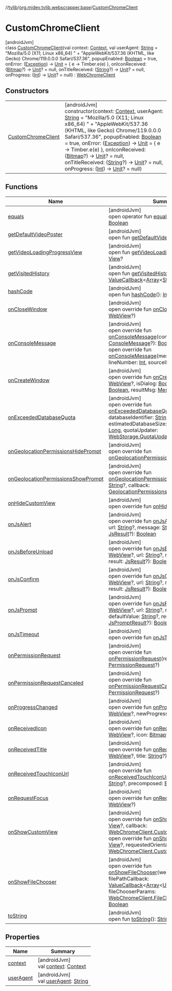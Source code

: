 //[tvlib](../../../index.md)/[org.mjdev.tvlib.webscrapper.base](../index.md)/[CustomChromeClient](index.md)

# CustomChromeClient

[androidJvm]\
class [CustomChromeClient](index.md)(val context: [Context](https://developer.android.com/reference/kotlin/android/content/Context.html), val userAgent: [String](https://kotlinlang.org/api/latest/jvm/stdlib/kotlin/-string/index.html) = &quot;Mozilla/5.0 (X11; Linux x86_64) &quot; +
            &quot;AppleWebKit/537.36 (KHTML, like Gecko) Chrome/119.0.0.0 Safari/537.36&quot;, popupEnabled: [Boolean](https://kotlinlang.org/api/latest/jvm/stdlib/kotlin/-boolean/index.html) = true, onError: ([Exception](https://kotlinlang.org/api/latest/jvm/stdlib/kotlin/-exception/index.html)) -&gt; [Unit](https://kotlinlang.org/api/latest/jvm/stdlib/kotlin/-unit/index.html) = { e -&gt; Timber.e(e) }, onIconReceived: ([Bitmap](https://developer.android.com/reference/kotlin/android/graphics/Bitmap.html)?) -&gt; [Unit](https://kotlinlang.org/api/latest/jvm/stdlib/kotlin/-unit/index.html)? = null, onTitleReceived: ([String](https://kotlinlang.org/api/latest/jvm/stdlib/kotlin/-string/index.html)?) -&gt; [Unit](https://kotlinlang.org/api/latest/jvm/stdlib/kotlin/-unit/index.html)? = null, onProgress: ([Int](https://kotlinlang.org/api/latest/jvm/stdlib/kotlin/-int/index.html)) -&gt; [Unit](https://kotlinlang.org/api/latest/jvm/stdlib/kotlin/-unit/index.html)? = null) : [WebChromeClient](https://developer.android.com/reference/kotlin/android/webkit/WebChromeClient.html)

## Constructors

| | |
|---|---|
| [CustomChromeClient](-custom-chrome-client.md) | [androidJvm]<br>constructor(context: [Context](https://developer.android.com/reference/kotlin/android/content/Context.html), userAgent: [String](https://kotlinlang.org/api/latest/jvm/stdlib/kotlin/-string/index.html) = &quot;Mozilla/5.0 (X11; Linux x86_64) &quot; +             &quot;AppleWebKit/537.36 (KHTML, like Gecko) Chrome/119.0.0.0 Safari/537.36&quot;, popupEnabled: [Boolean](https://kotlinlang.org/api/latest/jvm/stdlib/kotlin/-boolean/index.html) = true, onError: ([Exception](https://kotlinlang.org/api/latest/jvm/stdlib/kotlin/-exception/index.html)) -&gt; [Unit](https://kotlinlang.org/api/latest/jvm/stdlib/kotlin/-unit/index.html) = { e -&gt; Timber.e(e) }, onIconReceived: ([Bitmap](https://developer.android.com/reference/kotlin/android/graphics/Bitmap.html)?) -&gt; [Unit](https://kotlinlang.org/api/latest/jvm/stdlib/kotlin/-unit/index.html)? = null, onTitleReceived: ([String](https://kotlinlang.org/api/latest/jvm/stdlib/kotlin/-string/index.html)?) -&gt; [Unit](https://kotlinlang.org/api/latest/jvm/stdlib/kotlin/-unit/index.html)? = null, onProgress: ([Int](https://kotlinlang.org/api/latest/jvm/stdlib/kotlin/-int/index.html)) -&gt; [Unit](https://kotlinlang.org/api/latest/jvm/stdlib/kotlin/-unit/index.html)? = null) |

## Functions

| Name | Summary |
|---|---|
| [equals](../../org.mjdev.tvlib.webscrapper.select/-element-not-found-exception/index.md#585090901%2FFunctions%2F-1596939238) | [androidJvm]<br>open operator fun [equals](../../org.mjdev.tvlib.webscrapper.select/-element-not-found-exception/index.md#585090901%2FFunctions%2F-1596939238)(other: [Any](https://kotlinlang.org/api/latest/jvm/stdlib/kotlin/-any/index.html)?): [Boolean](https://kotlinlang.org/api/latest/jvm/stdlib/kotlin/-boolean/index.html) |
| [getDefaultVideoPoster](index.md#1476212932%2FFunctions%2F-1596939238) | [androidJvm]<br>open fun [getDefaultVideoPoster](index.md#1476212932%2FFunctions%2F-1596939238)(): [Bitmap](https://developer.android.com/reference/kotlin/android/graphics/Bitmap.html)? |
| [getVideoLoadingProgressView](index.md#2070250264%2FFunctions%2F-1596939238) | [androidJvm]<br>open fun [getVideoLoadingProgressView](index.md#2070250264%2FFunctions%2F-1596939238)(): [View](https://developer.android.com/reference/kotlin/android/view/View.html)? |
| [getVisitedHistory](index.md#-574836608%2FFunctions%2F-1596939238) | [androidJvm]<br>open fun [getVisitedHistory](index.md#-574836608%2FFunctions%2F-1596939238)(p0: [ValueCallback](https://developer.android.com/reference/kotlin/android/webkit/ValueCallback.html)&lt;[Array](https://kotlinlang.org/api/latest/jvm/stdlib/kotlin/-array/index.html)&lt;[String](https://kotlinlang.org/api/latest/jvm/stdlib/kotlin/-string/index.html)&gt;&gt;) |
| [hashCode](../../org.mjdev.tvlib.webscrapper.select/-element-not-found-exception/index.md#1794629105%2FFunctions%2F-1596939238) | [androidJvm]<br>open fun [hashCode](../../org.mjdev.tvlib.webscrapper.select/-element-not-found-exception/index.md#1794629105%2FFunctions%2F-1596939238)(): [Int](https://kotlinlang.org/api/latest/jvm/stdlib/kotlin/-int/index.html) |
| [onCloseWindow](on-close-window.md) | [androidJvm]<br>open override fun [onCloseWindow](on-close-window.md)(window: [WebView](https://developer.android.com/reference/kotlin/android/webkit/WebView.html)?) |
| [onConsoleMessage](on-console-message.md) | [androidJvm]<br>open override fun [onConsoleMessage](on-console-message.md)(consoleMessage: [ConsoleMessage](https://developer.android.com/reference/kotlin/android/webkit/ConsoleMessage.html)?): [Boolean](https://kotlinlang.org/api/latest/jvm/stdlib/kotlin/-boolean/index.html)<br>open override fun [onConsoleMessage](on-console-message.md)(message: [String](https://kotlinlang.org/api/latest/jvm/stdlib/kotlin/-string/index.html)?, lineNumber: [Int](https://kotlinlang.org/api/latest/jvm/stdlib/kotlin/-int/index.html), sourceID: [String](https://kotlinlang.org/api/latest/jvm/stdlib/kotlin/-string/index.html)?) |
| [onCreateWindow](on-create-window.md) | [androidJvm]<br>open override fun [onCreateWindow](on-create-window.md)(view: [WebView](https://developer.android.com/reference/kotlin/android/webkit/WebView.html)?, isDialog: [Boolean](https://kotlinlang.org/api/latest/jvm/stdlib/kotlin/-boolean/index.html), isUserGesture: [Boolean](https://kotlinlang.org/api/latest/jvm/stdlib/kotlin/-boolean/index.html), resultMsg: [Message](https://developer.android.com/reference/kotlin/android/os/Message.html)): [Boolean](https://kotlinlang.org/api/latest/jvm/stdlib/kotlin/-boolean/index.html) |
| [onExceededDatabaseQuota](on-exceeded-database-quota.md) | [androidJvm]<br>open override fun [onExceededDatabaseQuota](on-exceeded-database-quota.md)(url: [String](https://kotlinlang.org/api/latest/jvm/stdlib/kotlin/-string/index.html)?, databaseIdentifier: [String](https://kotlinlang.org/api/latest/jvm/stdlib/kotlin/-string/index.html)?, quota: [Long](https://kotlinlang.org/api/latest/jvm/stdlib/kotlin/-long/index.html), estimatedDatabaseSize: [Long](https://kotlinlang.org/api/latest/jvm/stdlib/kotlin/-long/index.html), totalQuota: [Long](https://kotlinlang.org/api/latest/jvm/stdlib/kotlin/-long/index.html), quotaUpdater: [WebStorage.QuotaUpdater](https://developer.android.com/reference/kotlin/android/webkit/WebStorage.QuotaUpdater.html)?) |
| [onGeolocationPermissionsHidePrompt](on-geolocation-permissions-hide-prompt.md) | [androidJvm]<br>open override fun [onGeolocationPermissionsHidePrompt](on-geolocation-permissions-hide-prompt.md)() |
| [onGeolocationPermissionsShowPrompt](on-geolocation-permissions-show-prompt.md) | [androidJvm]<br>open override fun [onGeolocationPermissionsShowPrompt](on-geolocation-permissions-show-prompt.md)(origin: [String](https://kotlinlang.org/api/latest/jvm/stdlib/kotlin/-string/index.html)?, callback: [GeolocationPermissions.Callback](https://developer.android.com/reference/kotlin/android/webkit/GeolocationPermissions.Callback.html)?) |
| [onHideCustomView](on-hide-custom-view.md) | [androidJvm]<br>open override fun [onHideCustomView](on-hide-custom-view.md)() |
| [onJsAlert](on-js-alert.md) | [androidJvm]<br>open override fun [onJsAlert](on-js-alert.md)(view: [WebView](https://developer.android.com/reference/kotlin/android/webkit/WebView.html)?, url: [String](https://kotlinlang.org/api/latest/jvm/stdlib/kotlin/-string/index.html)?, message: [String](https://kotlinlang.org/api/latest/jvm/stdlib/kotlin/-string/index.html)?, result: [JsResult](https://developer.android.com/reference/kotlin/android/webkit/JsResult.html)?): [Boolean](https://kotlinlang.org/api/latest/jvm/stdlib/kotlin/-boolean/index.html) |
| [onJsBeforeUnload](on-js-before-unload.md) | [androidJvm]<br>open override fun [onJsBeforeUnload](on-js-before-unload.md)(view: [WebView](https://developer.android.com/reference/kotlin/android/webkit/WebView.html)?, url: [String](https://kotlinlang.org/api/latest/jvm/stdlib/kotlin/-string/index.html)?, message: [String](https://kotlinlang.org/api/latest/jvm/stdlib/kotlin/-string/index.html)?, result: [JsResult](https://developer.android.com/reference/kotlin/android/webkit/JsResult.html)?): [Boolean](https://kotlinlang.org/api/latest/jvm/stdlib/kotlin/-boolean/index.html) |
| [onJsConfirm](on-js-confirm.md) | [androidJvm]<br>open override fun [onJsConfirm](on-js-confirm.md)(view: [WebView](https://developer.android.com/reference/kotlin/android/webkit/WebView.html)?, url: [String](https://kotlinlang.org/api/latest/jvm/stdlib/kotlin/-string/index.html)?, message: [String](https://kotlinlang.org/api/latest/jvm/stdlib/kotlin/-string/index.html)?, result: [JsResult](https://developer.android.com/reference/kotlin/android/webkit/JsResult.html)?): [Boolean](https://kotlinlang.org/api/latest/jvm/stdlib/kotlin/-boolean/index.html) |
| [onJsPrompt](on-js-prompt.md) | [androidJvm]<br>open override fun [onJsPrompt](on-js-prompt.md)(view: [WebView](https://developer.android.com/reference/kotlin/android/webkit/WebView.html)?, url: [String](https://kotlinlang.org/api/latest/jvm/stdlib/kotlin/-string/index.html)?, message: [String](https://kotlinlang.org/api/latest/jvm/stdlib/kotlin/-string/index.html)?, defaultValue: [String](https://kotlinlang.org/api/latest/jvm/stdlib/kotlin/-string/index.html)?, result: [JsPromptResult](https://developer.android.com/reference/kotlin/android/webkit/JsPromptResult.html)?): [Boolean](https://kotlinlang.org/api/latest/jvm/stdlib/kotlin/-boolean/index.html) |
| [onJsTimeout](on-js-timeout.md) | [androidJvm]<br>open override fun [onJsTimeout](on-js-timeout.md)(): [Boolean](https://kotlinlang.org/api/latest/jvm/stdlib/kotlin/-boolean/index.html) |
| [onPermissionRequest](on-permission-request.md) | [androidJvm]<br>open override fun [onPermissionRequest](on-permission-request.md)(request: [PermissionRequest](https://developer.android.com/reference/kotlin/android/webkit/PermissionRequest.html)?) |
| [onPermissionRequestCanceled](on-permission-request-canceled.md) | [androidJvm]<br>open override fun [onPermissionRequestCanceled](on-permission-request-canceled.md)(request: [PermissionRequest](https://developer.android.com/reference/kotlin/android/webkit/PermissionRequest.html)?) |
| [onProgressChanged](on-progress-changed.md) | [androidJvm]<br>open override fun [onProgressChanged](on-progress-changed.md)(view: [WebView](https://developer.android.com/reference/kotlin/android/webkit/WebView.html)?, newProgress: [Int](https://kotlinlang.org/api/latest/jvm/stdlib/kotlin/-int/index.html)) |
| [onReceivedIcon](on-received-icon.md) | [androidJvm]<br>open override fun [onReceivedIcon](on-received-icon.md)(view: [WebView](https://developer.android.com/reference/kotlin/android/webkit/WebView.html)?, icon: [Bitmap](https://developer.android.com/reference/kotlin/android/graphics/Bitmap.html)?) |
| [onReceivedTitle](on-received-title.md) | [androidJvm]<br>open override fun [onReceivedTitle](on-received-title.md)(view: [WebView](https://developer.android.com/reference/kotlin/android/webkit/WebView.html)?, title: [String](https://kotlinlang.org/api/latest/jvm/stdlib/kotlin/-string/index.html)?) |
| [onReceivedTouchIconUrl](on-received-touch-icon-url.md) | [androidJvm]<br>open override fun [onReceivedTouchIconUrl](on-received-touch-icon-url.md)(view: [WebView](https://developer.android.com/reference/kotlin/android/webkit/WebView.html)?, url: [String](https://kotlinlang.org/api/latest/jvm/stdlib/kotlin/-string/index.html)?, precomposed: [Boolean](https://kotlinlang.org/api/latest/jvm/stdlib/kotlin/-boolean/index.html)) |
| [onRequestFocus](on-request-focus.md) | [androidJvm]<br>open override fun [onRequestFocus](on-request-focus.md)(view: [WebView](https://developer.android.com/reference/kotlin/android/webkit/WebView.html)?) |
| [onShowCustomView](on-show-custom-view.md) | [androidJvm]<br>open override fun [onShowCustomView](on-show-custom-view.md)(view: [View](https://developer.android.com/reference/kotlin/android/view/View.html)?, callback: [WebChromeClient.CustomViewCallback](https://developer.android.com/reference/kotlin/android/webkit/WebChromeClient.CustomViewCallback.html)?)<br>open override fun [onShowCustomView](on-show-custom-view.md)(view: [View](https://developer.android.com/reference/kotlin/android/view/View.html)?, requestedOrientation: [Int](https://kotlinlang.org/api/latest/jvm/stdlib/kotlin/-int/index.html), callback: [WebChromeClient.CustomViewCallback](https://developer.android.com/reference/kotlin/android/webkit/WebChromeClient.CustomViewCallback.html)?) |
| [onShowFileChooser](on-show-file-chooser.md) | [androidJvm]<br>open override fun [onShowFileChooser](on-show-file-chooser.md)(webView: [WebView](https://developer.android.com/reference/kotlin/android/webkit/WebView.html)?, filePathCallback: [ValueCallback](https://developer.android.com/reference/kotlin/android/webkit/ValueCallback.html)&lt;[Array](https://kotlinlang.org/api/latest/jvm/stdlib/kotlin/-array/index.html)&lt;[Uri](https://developer.android.com/reference/kotlin/android/net/Uri.html)&gt;&gt;?, fileChooserParams: [WebChromeClient.FileChooserParams](https://developer.android.com/reference/kotlin/android/webkit/WebChromeClient.FileChooserParams.html)?): [Boolean](https://kotlinlang.org/api/latest/jvm/stdlib/kotlin/-boolean/index.html) |
| [toString](../../org.mjdev.tvlib.webscrapper.select/-element-not-found-exception/index.md#1616463040%2FFunctions%2F-1596939238) | [androidJvm]<br>open fun [toString](../../org.mjdev.tvlib.webscrapper.select/-element-not-found-exception/index.md#1616463040%2FFunctions%2F-1596939238)(): [String](https://kotlinlang.org/api/latest/jvm/stdlib/kotlin/-string/index.html) |

## Properties

| Name | Summary |
|---|---|
| [context](context.md) | [androidJvm]<br>val [context](context.md): [Context](https://developer.android.com/reference/kotlin/android/content/Context.html) |
| [userAgent](user-agent.md) | [androidJvm]<br>val [userAgent](user-agent.md): [String](https://kotlinlang.org/api/latest/jvm/stdlib/kotlin/-string/index.html) |
